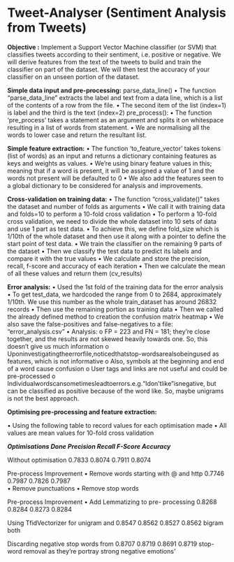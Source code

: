 # Tweet-Analyser (Sentiment Analysis from Tweets)
**Objective :** Implement a Support Vector Machine classifier (or SVM) that classifies tweets according to their sentiment, i.e. positive or negative. We will derive features from the text of the tweets to build and train the classifier on part of the dataset. We will then test the accuracy of your classifier on an unseen portion of the dataset.

**Simple data input and pre-processing:**
parse_data_line()
• The function “parse_data_line” extracts the label and text from a data line, which is a list of the contents of a row from the file.
• The second item of the list (index=1) is label and the third is the text (index=2)
pre_process():
• The function ‘pre_process’ takes a statement as an argument and splits it on whitespace resulting in a list of words from statement.
• We are normalising all the words to lower case and return the resultant list.

**Simple feature extraction:**
• The function ‘to_feature_vector’ takes tokens (list of words) as an input and returns a dictionary containing features as keys and weights as values.
• We’re using binary feature values in this; meaning that if a word is present, it will be assigned a value of 1 and the words not present will be defaulted to 0
• We also add the features seen to a global dictionary to be considered for analysis and improvements.

**Cross-validation on training data:**
• The function “cross_validate()” takes the dataset and number of folds as arguments
• We call it with training data and folds=10 to perform a 10-fold cross validation
• To perform a 10-fold cross validation, we need to divide the whole dataset into 10
sets of data and use 1 part as test data.
• To achieve this, we define fold_size which is 1/10th of the whole dataset and then use
it along with a pointer to define the start point of test data.
• We train the classifier on the remaining 9 parts of the dataset
• Then we classify the test data to predict its labels and compare it with the true values
• We calculate and store the precision, recall, f-score and accuracy of each iteration
• Then we calculate the mean of all these values and return them (cv_results)

**Error analysis:**
• Used the 1st fold of the training data for the error analysis
• To get test_data, we hardcoded the range from 0 to 2684, approximately 1/10th. We
use this number as the whole train_dataset has around 26832 records
• Then use the remaining portion as training data
• Then we called the already defined method to creation the confusion matrix heatmap
• We also save the false-positives and false-negatives to a file: “error_analysis.csv”
• Analysis:
o FP = 223 and FN = 181; they’re close together, and the results are not skewed heavily towards one. So, this doesn’t give us much information
o Uponinvestigatingtheerrorfile,noticedthatstop-wordsarealsobeingused as features, which is not informative
o Also, symbols at the beginning and end of a word cause confusion
o User tags and links are not useful and could be pre-processed
o Individualwordscansometimesleadtoerrors.e.g.“Idon’tlike”isnegative,
but can be classified as positive because of the word like. So, maybe unigrams is not the best approach.

**Optimising pre-processing and feature extraction:**

• Using the following table to record values for each optimisation made
• All values are mean values for 10-fold cross validation

***Optimisations Done                           Precision              Recall              F-Score                Accuracy***

Without optimisation                          0.7833                0.8074               0.7911                  0.8074
     
Pre-process Improvement
• Remove words starting with @ and http       0.7746                0.7987               0.7826                  0.7987                    
• Remove punctuations
• Remove stop words

Pre-process Improvement
• Add Lemmatizing to pre- processing          0.8268                0.8284                0.8273                 0.8284

Using TfidVectorizer for unigram and          0.8547                0.8562                0.8527                 0.8562
bigram both

Discarding negative stop words from           0.8707                0.8719                0.8691                 0.8719
stop-word removal as they’re portray 
strong negative emotions’

     
